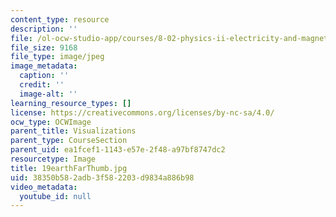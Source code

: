 ```yaml
---
content_type: resource
description: ''
file: /ol-ocw-studio-app/courses/8-02-physics-ii-electricity-and-magnetism-spring-2007/38350b582adb3f582203d9834a886b98_19earthFarThumb.jpg
file_size: 9168
file_type: image/jpeg
image_metadata:
  caption: ''
  credit: ''
  image-alt: ''
learning_resource_types: []
license: https://creativecommons.org/licenses/by-nc-sa/4.0/
ocw_type: OCWImage
parent_title: Visualizations
parent_type: CourseSection
parent_uid: ea1fcef1-1143-e57e-2f48-a97bf8747dc2
resourcetype: Image
title: 19earthFarThumb.jpg
uid: 38350b58-2adb-3f58-2203-d9834a886b98
video_metadata:
  youtube_id: null
---
```

